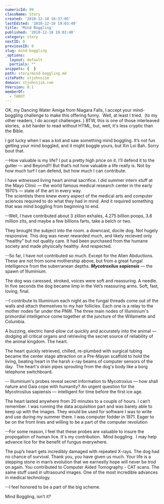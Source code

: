 ```yaml
---
numericId: 99
className: Story
created: '2010-12-18 18:37:05'
lastEdited: '2010-12-18 19:03:40'
title: 'Mind Boggling'
published: '2010-12-18 19:03:40'
category: story
nextID: 0
previousID: 0
slug: mind-boggling
_options:
  layout: default
  partials: ""
snippets: {  }
path: story/mind-boggling.md
sitePath: stjohnsjim
domain: stjohnsjim.com
hVersion: 0.1
memberOf:
  - TAROT
---
```

OK, my Dancing Water Amiga from Niagara Falls, I accept your mind-boggling challenge to make this offering funny. &nbsp;Well, at least I tried. &nbsp;(to my other readers, I do accept challenges. ) BTW, this is one of those interleaved stories, &nbsp;a bit harder to read without HTML, but, well, it's less cryptic than the Bible.

I got lucky when I was a kid and saw something mind boggling. It&rsquo;s not fun getting your mind boggled, and it might boggle yours, but Xin Loi Bah. Sorry bout that.

--How valuable is my life? I put a pretty high price on it. I&rsquo;ll defend it to the gutter &mdash; and Beyond!!! But that&rsquo;s not how valuable a life really is. Not by how much turf I can defend, but how much I can contribute.

I have witnessed living heart animal sacrifice. I did summer intern stuff at the Mayo Clinic &mdash; the world famous medical research center in the early 1970&rsquo;s &mdash; state of the art in every way.  
The scientists there knew every aspect of the medical arts and computer sciences required to do what they had in mind. And it required something that was mind boggling from beginning to end.

--Well, I have contributed about 3 zillion exhales, 4.275 billion poops, 3.8 million zits, and maybe a few billions farts, take a belch or two.

They brought the subject into the room. a downcast, docile dog. Not hugely responsive. This dog was never rewarded much, and likely recieved only &ldquo;healthy&rdquo; but not quality care. It had been purchased from the humane society and made physically healthy. And respected.

--So far, I have not contributed so much. Except for the Alien Abductions. These are not from some mothership above, but from a great fungal intelligence from the suberranean depths. **_Mycotroxilus sapiensis_** &mdash; the spawn of Illuminium.

The dog was caressed, stroked, voices were soft and reassuring. A needle. In five seconds the dog became limp in the Vet&rsquo;s reassuring arms. Soft, fast, loving, final.

--I contribute to&nbsp;Illuminium&nbsp;each night as the fungal threads come out of the walls and attach themselves to my hair follicles. Each one is a relay to the mother nodes far under the PNW. The three main nodes of&nbsp;Illuminium's&nbsp; primordial intelligence come together at the juncture of the Willamette and Columbia.

A buzzing, electric hand-plow cut quickly and accurately into the animal &mdash; dodging all critical organs and retrieving the secret source of reliability of the animal kingdom. The heart.

The heart quickly retrieved, chilled, re-plumbed with surgical tubing became the center stage attraction on a Pre-Mayan scaffold to hold the living, beating heart in the harsh x-ray beams of computer sensors of the day. &nbsp;The heart's drain pipes sprouting from the dog's body like a borg telephone switchboard.

--&nbsp;Illuminium's&nbsp;probes reveal secret information to Mycotroxius &mdash; how shall nature and Gaia cope with humanity? An urgent question for the Mycotrosilus sapiensis &mdash; intelligent for time before the first ice age.

The heart lasted anywhere from 20 minutes to a couple of hours. I can&rsquo;t remember. I was running the data acquisition part and was barely able to keep up with the images. They would be used for software I was to write and use during my summer there. I was computer fodder in 1971. Eager to be on the front lines and willing to be a part of the computer revolution

--For some reason, I feel that these probes are valuable to insure the propogation of human lice. It's my contribution. &nbsp;Mind boggling. &nbsp;I may help advance lice for the benefit of fungus everywhere.

The pup&rsquo;s heart gets incredibly damaged with repeated X-rays. The dog had no chance of survival. Thank you, you have given us much. Your life is a stepping stone in man&rsquo;s evolution that we earnestly hope will never be trod on again. You contributed to Computer Aided Tomography - CAT scans. The same stuff used in ultrasound images. One of the most incredible advances in medical technology.

--I feel honored to be a part of the big scheme.

Mind Boggling, isn&rsquo;t it?

